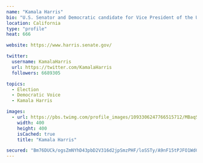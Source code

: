 ```yaml
---
name: "Kamala Harris"
bio: "U.S. Senator and Democratic candidate for Vice President of the United States. Wife, Momala, Auntie. Fighting for the people. She/her."
location: California
type: "profile"
heat: 666

website: https://www.harris.senate.gov/

twitter:
  username: KamalaHarris
  url: https://twitter.com/KamalaHarris
  followers: 6689305

topics:
  - Election
  - Democratic Voice
  - Kamala Harris

images:
  - url: https://pbs.twimg.com/profile_images/1093306247766515712/MBaqSY2M_400x400.jpg
    width: 400
    height: 400
    isCached: true
    title: "Kamala Harris"

secured: "Bm76DUCk/ogsZmNYhD43pbD2V316d2jpSmzPHF/loSSTy/A9nF15tPJFO1WdC0dJ8TTBOQVttBxZH6ACUyufAVkNegs9TaRLlKt4pebXwoaQWBHUeeoMErj2br71UvjecxwmzYlqA4ATPJ26VkKPThEFbVPL4cT1zzQ6Mct6iPk8BDAttia6IlNMv/eA32kCd3gToEB8wlJZyaJcaBZslwl6JXctr1xPs3qxVVbIXodNAtEibAKJbwZy8vXa2KtX6CACr3YWsvcW0W9cYdFSUaPbuAYQOs3ZzF75gvKdVvaHlM21JTCmVsMXTPccfsiUh5xNdl015LheHJPchxMDrcKTCVnzstdpRsk4MtLpgaDQ39uU0/h3B62fEmsCaUBeXFlMF0zRJ9H1iZbv/1/qotQHZ8p9CYm3y2qUcU8j2hg=;aSXACModnRP8BnOCisqTEg=="
---
```


